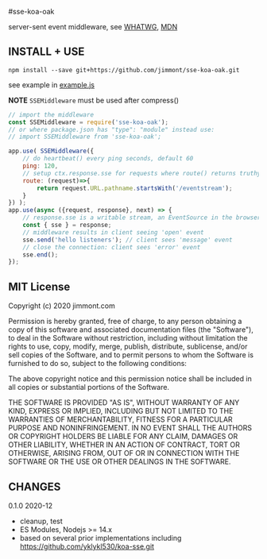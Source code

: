 #sse-koa-oak

server-sent event middleware, see <a href="https://html.spec.whatwg.org/multipage/server-sent-events.html">WHATWG</a>, <a href="https://developer.mozilla.org/docs/Web/API/Server-sent_events/Using_server-sent_events">MDN</a>

INSTALL + USE
-------
`npm install --save git+https://github.com/jimmont/sse-koa-oak.git`

see example in [example.js](example.js)

**NOTE** `SSEMiddleware` must be used after compress()

```js
// import the middleware
const SSEMiddleware = require('sse-koa-oak');
// or where package.json has "type": "module" instead use:
// import SSEMiddleware from 'sse-koa-oak';

app.use( SSEMiddleware({
	// do heartbeat() every ping seconds, default 60
	ping: 120,
	// setup ctx.response.sse for requests where route() returns truthy value
	route: (request)=>{
		return request.URL.pathname.startsWith('/eventstream');
	}
}) );
app.use(async ({request, response}, next) => {
	// response.sse is a writable stream, an EventSource in the browser
	const { sse } = response;
	// middleware results in client seeing 'open' event
	sse.send('hello listeners'); // client sees 'message' event
	// close the connection: client sees 'error' event
	sse.end(); 
});
```

MIT License
------

Copyright (c) 2020 jimmont.com

Permission is hereby granted, free of charge, to any person obtaining a copy
of this software and associated documentation files (the "Software"), to deal
in the Software without restriction, including without limitation the rights
to use, copy, modify, merge, publish, distribute, sublicense, and/or sell
copies of the Software, and to permit persons to whom the Software is
furnished to do so, subject to the following conditions:

The above copyright notice and this permission notice shall be included in all
copies or substantial portions of the Software.

THE SOFTWARE IS PROVIDED "AS IS", WITHOUT WARRANTY OF ANY KIND, EXPRESS OR
IMPLIED, INCLUDING BUT NOT LIMITED TO THE WARRANTIES OF MERCHANTABILITY,
FITNESS FOR A PARTICULAR PURPOSE AND NONINFRINGEMENT. IN NO EVENT SHALL THE
AUTHORS OR COPYRIGHT HOLDERS BE LIABLE FOR ANY CLAIM, DAMAGES OR OTHER
LIABILITY, WHETHER IN AN ACTION OF CONTRACT, TORT OR OTHERWISE, ARISING FROM,
OUT OF OR IN CONNECTION WITH THE SOFTWARE OR THE USE OR OTHER DEALINGS IN THE
SOFTWARE.

CHANGES
------
0.1.0 2020-12
* cleanup, test
* ES Modules, Nodejs >= 14.x
* based on several prior implementations including https://github.com/yklykl530/koa-sse.git

